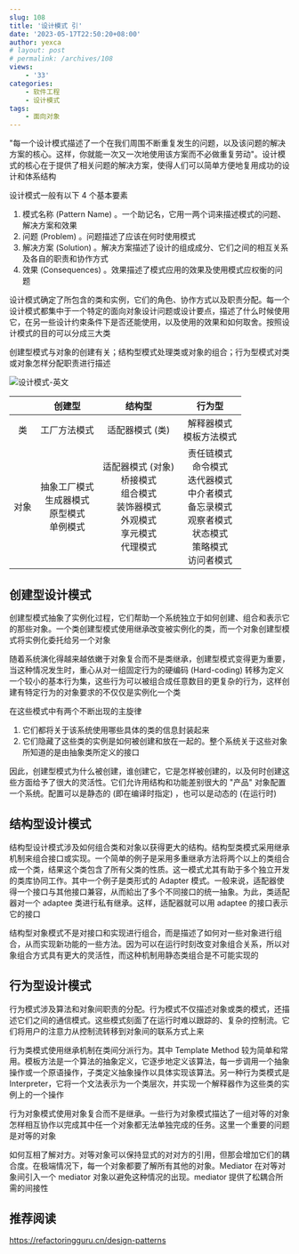 ```yaml
---
slug: 108
title: '设计模式 引'
date: '2023-05-17T22:50:20+08:00'
author: yexca
# layout: post
# permalink: /archives/108
views:
    - '33'
categories:
    - 软件工程
    - 设计模式
tags:
    - 面向对象
---
```


"每一个设计模式描述了一个在我们周围不断重复发生的问题，以及该问题的解决方案的核心。这样，你就能一次又一次地使用该方案而不必做重复劳动"。设计模式的核心在于提供了相关问题的解决方案，使得人们可以简单方便地复用成功的设计和体系结构

设计模式一般有以下 4 个基本要素

1. 模式名称 (Pattern Name) 。一个助记名，它用一两个词来描述模式的问题、解决方案和效果
2. 问题 (Problem) 。问题描述了应该在何时使用模式
3. 解决方案 (Solution) 。解决方案描述了设计的组成成分、它们之间的相互关系及各自的职责和协作方式
4. 效果 (Consequences) 。效果描述了模式应用的效果及使用模式应权衡的问题

设计模式确定了所包含的类和实例，它们的角色、协作方式以及职责分配。每一个设计模式都集中于一个特定的面向对象设计问题或设计要点，描述了什么时候使用它，在另一些设计约束条件下是否还能使用，以及使用的效果和如何取舍。按照设计模式的目的可以分成三大类

创建型模式与对象的创建有关；结构型模式处理类或对象的组合；行为型模式对类或对象怎样分配职责进行描述

![设计模式-英文](https://jsd.cdn.zzko.cn/gh/yexca/picx-images-hosting@master/2023/03-设计模式/设计模式-英文.1oacyqcyok9s.webp)

|      |                          创建型                          |                            结构型                            |                            行为型                            |
| :--: | :------------------------------------------------------: | :----------------------------------------------------------: | :----------------------------------------------------------: |
|  类  |                       工厂方法模式                       |                       适配器模式 (类)                        |                 解释器模式<br />模板方法模式                 |
| 对象 | 抽象工厂模式<br />生成器模式<br />原型模式<br />单例模式 | 适配器模式 (对象)<br />桥接模式<br />组合模式<br />装饰器模式<br />外观模式<br />享元模式<br />代理模式 | 责任链模式<br />命令模式<br />迭代器模式<br />中介者模式<br />备忘录模式<br />观察者模式<br />状态模式<br />策略模式<br />访问者模式 |



## 创建型设计模式

创建型模式抽象了实例化过程，它们帮助一个系统独立于如何创建、组合和表示它的那些对象。一个类创建型模式使用继承改变被实例化的类，而一个对象创建型模式将实例化委托给另一个对象

随着系统演化得越来越依嫩于对象复合而不是类继承，创建型模式变得更为重要，当这种情况发生时，重心从对一组固定行为的硬编码 (Hard-coding) 转移为定义一个较小的基本行为集，这些行为可以被组合成任意数目的更复杂的行为，这样创建有特定行为的对象要求的不仅仅是实例化一个类

在这些模式中有两个不断出现的主旋律

1. 它们都将关于该系统使用哪些具体的类的信息封装起来
2. 它们隐藏了这些类的实例是如何被创建和放在一起的。整个系统关于这些对象所知道的是由抽象类所定义的接口

因此，创建型模式为什么被创建，谁创建它，它是怎样被创建的，以及何时创建这些方面给予了很大的灵活性。它们允许用结构和功能差别很大的 "产品" 对象配置一个系统。配置可以是静态的 (即在编译时指定) ，也可以是动态的 (在运行时)

## 结构型设计模式

结构型设计模式涉及如何组合类和对象以获得更大的结构。结构型类模式采用继承机制来组合接口或实现。一个简单的例子是采用多重继承方法将两个以上的类组合成一个类，结果这个类包含了所有父类的性质。这一模式尤其有助于多个独立开发的类库协同工作。其中一个例子是类形式的 Adapter 模式。一般来说，适配器使得一个接口与其他接口兼容，从而給出了多个不同接口的统一抽象。为此，类适配器对一个 adaptee 类进行私有继承。这样，适配器就可以用 adaptee 的接口表示它的接口

结构型对象模式不是对接口和实现进行组合，而是描述了如何对一些对象进行组合，从而实现新功能的一些方法。因为可以在运行时刻改变对象组合关系，所以对象组合方式具有更大的灵活性，而这种机制用静态类组合是不可能实现的

## 行为型设计模式

行为模式涉及算法和对象间职责的分配。行为模式不仅描述对象或类的模式，还描述它们之间的通信模式。这些模式刻面了在运行时难以跟踪的、复杂的控制流。它们将用户的注意力从控制流转移到对象间的联系方式上来

行为类模式使用继承机制在类间分派行为。其中 Template Method 较为简单和常用。模板方法是一个算法的抽象定义，它逐步地定义该算法，每一步调用一个抽象操作或一个原语操作，子类定义抽象操作以具体实现该算法。另一种行为类模式是 Interpreter，它将一个文法表示为一个类层次，并实现一个解释器作为这些类的实例上的一个操作

行为对象模式使用对象复合而不是继承。一些行为对象模式描达了一组对等的对象怎样相互协作以完成其中任一个对象都无法单独完成的任务。这里一个重要的问题是对等的对象

如何互相了解对方。对等对象可以保持显式的对对方的引用，但那会增加它们的耦合度。在极端情况下，每一个对象都要了解所有其他的对象。Mediator 在对等对象间引入一个 mediator 对象以避免这种情况的出现。mediator 提供了松耦合所需的间接性

## 推荐阅读

<https://refactoringguru.cn/design-patterns>
